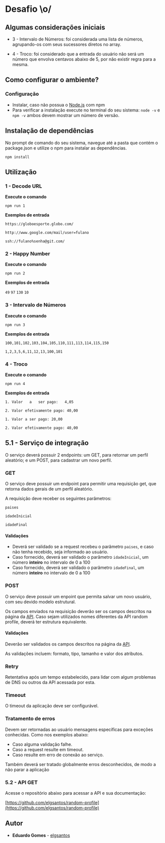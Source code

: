 # Desafio \o/

## Algumas considerações iniciais
* 3 - Intervalo de Números: 
foi considerada uma lista de números, agrupando-os com seus sucessores diretos no array.

* 4 - Troco: 
foi considerado que a entrada do usuário não será um número que envolva centavos abaixo de 5, por não existir regra para a mesma.

## Como configurar o ambiente?

### Configuração

* Instalar, caso não possua o [Node.js](https://nodejs.org/en/) com npm
* Para verificar a instalação execute no terminal do seu sistema: 
`node -v`
e
`npm -v`
ambos devem mostrar um número de versão.

## Instalação de dependências
No prompt de comando do seu sistema, navegue até a pasta que contém o package.json e utilize o npm para instalar as dependências.

`npm install`

## Utilização
### 1 - Decode URL
**Execute o comando**

`npm run 1`

**Exemplos de entrada**

`https://globoesporte.globo.com/`

`http://www.google.com/mail/user=fulano`

`ssh://fulano%senha@git.com/`

### 2 - Happy Number
**Execute o comando**

`npm run 2`

**Exemplos de entrada**

`49`
`97`
`130`
`10`

### 3 - Intervalo de Números
**Execute o comando**

`npm run 3`

**Exemplos de entrada**

`100,101,102,103,104,105,110,111,113,114,115,150`

`1,2,3,5,6,11,12,13,100,101`

### 4 - Troco
**Execute o comando**

`npm run 4`

**Exemplos de entrada**

`1. Valor	a	ser	pago:	4,05`

`2. Valor efetivamente pago: 40,00`

`1. Valor a ser pago: 20,00`

`2. Valor efetivamente pago: 40,00`

## 5.1 - Serviço de integração
O serviço deverá possuir 2 endpoints: um GET, para retornar um perfil aleatório; e um POST, para cadastrar um novo perfil.

### GET
O serviço deve possuir um endpoint para permitir uma requisição get, que retorna dados gerais de um perfil aleatório. 

A requisição deve receber os seguintes parâmetros:

`paises`

`idadeInicial`

`idadeFinal`

#### Validações
* Deverá ser validado se a request recebeu o parâmetro `paises`, e caso não tenha recebido, seja informado ao usuário. 
* Caso fornecido, deverá ser validado o parâmetro `idadeInicial`, um número **inteiro** no intervalo de 0 a 100
* Caso fornecido, deverá ser validado o parâmetro `idadeFinal`, um número **inteiro** no intervalo de 0 a 100

### POST
O serviço deve possuir um enpoint que permita salvar um novo usuário, com seu devido modelo  estrutural. 

Os campos enviados na requisição deverão ser os campos descritos na página da [API](https://randomprofile.com/pckgs/11-general/). Caso sejam utilizados nomes diferentes da API random profile, deverá ter estrutura equivalente. 

#### Validações
Deverão ser validados os campos descritos na página da [API](https://randomprofile.com/pckgs/11-general/). 

As validações incluem: formato, tipo, tamanho e valor dos atributos.

### Retry
Retentativa após um tempo estabelecido, para lidar com algum problemas de DNS ou outros da API acessada por esta. 

### Timeout
O timeout da aplicação deve ser configurável. 

### Tratamento de erros
Devem ser retornadas ao usuário mensagens específicas para exceções conhecidas. Como nos exemplos abaixo:

* Caso alguma validação falhe. 
* Caso a request resulte em timeout. 
* Caso resulte em erro de conexão ao serviço.

Também deverá ser tratado globalmente erros desconhecidos, de modo a não parar a aplicação

### 5.2 - API GET
Acesse o repositório abaixo para acessar a API e sua documentação:

[https://github.com/elgsantos/random-profile](https://github.com/elgsantos/random-profile)

## Autor
* **Eduardo Gomes** - [elgsantos](https://github.com/elgsantos/)